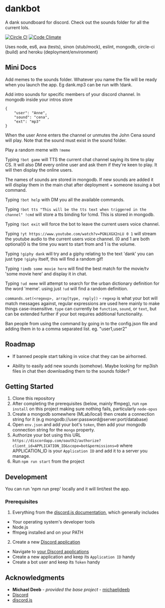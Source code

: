 # dankbot
A dank soundboard for discord. Check out the sounds folder for all the current lols.

[![Circle CI](https://circleci.com/gh/jonocairns/dankbot.svg?style=shield&circle-token=:circle-token)](https://circleci.com/gh/jonocairns/dankbot) [![Code Climate](https://codeclimate.com/github/jonocairns/dankbot/badges/gpa.svg)](https://codeclimate.com/github/jonocairns/dankbot)

Uses node, es6, ava (tests), sinon (stub/mock), eslint, mongodb, circle-ci (build) and heroku (deployment/environment)

## Mini Docs
Add memes to the sounds folder. Whatever you name the file will be ready when you launch the app. Eg dank.mp3 can be run with !dank.

Add intro sounds for specific members of your discord channel. In mongodb inside your intros store
    
    {
        "user": "Anne",
        "sound": "cena",
        "ext": "mp3"
    }

When the user Anne enters the channel or unmutes the John Cena sound will play. Note that the sound must exist in the sound folder.

Play a random meme with `!meme` 

Typing `!bot game` will TTS the current chat channel saying its time to play CS. It will also DM every online user and ask them if they're keen to play. It will then display the online users.

The names of sounds are stored in mongodb. If new sounds are added it will display them in the main chat after deployment + someone issuing a bot command.

Typing `!bot help` with DM you all the available commands.

Typing `!bot tts "This will be the tts text when triggered in the channel" !cmd` will store a tts binding for !cmd. This is stored in mongodb.

Typing `!bot exit` will force the bot to leave the current users voice channel.

Typing `!yt https://www.youtube.com/watch?v=PGNiXGX2nLU 0 1` will stream the youtube audio to the current users voice channel. (0 and 1 are both optional)0 is the time you want to start from and 1 is the volume.

Typing `!giphy dank` will try and a giphy relating to the text 'dank' you can just type `!giphy` itself, this will find a random gif!

Typing `!imdb some movie here` will find the best match for the movie/tv 'some movie here' and display it in chat.

Typing `!ud meme` will attempt to search for the urban dictionary definition for the word 'meme'. using just `!ud` will find a random definition.

`commands.set(<regexp>, array[type, reply])` - `regexp` is what your bot will match messages against, regular expressions are used here mainly to make things case-insensitive. `type` can currently be `function`, `sound`, or `text`, but can be extended further if your bot requires additional functionality.

Ban people from using the command by going in to the config.json file and adding them in to a comma separated list. eg. "user1,user2" 

## Roadmap
- If banned people start talking in voice chat they can be airhorned.

- Ability to easily add new sounds (somehow). Maybe looking for mp3ish files in chat then downloading them to the sounds folder?

## Getting Started
1. Clone this repository
2. After completing the prerequisites (below, mainly ffmpeg), run `npm install` on this project making sure nothing fails, particularly `node-opus`
3. Create a mongodb somewhere (MLab/local) then create a connection string for it (e.g mongodb://user:password@server:port/database)
4. Open `env.json` and add your bot's `token`, then add your mongodb connection string for the `mongo` property.
5. Authorize your bot using this URL `https://discordapp.com/oauth2/authorize?client_id=APPLICATION_ID&scope=bot&permissions=0` where APPLICATION_ID is your `Application ID` and add it to a server you manage.
6. Run `npm run start` from the project

## Development
You can run 'npm run prep' locally and it will lint/test the app.

### Prerequisites
1. Everything from the [discord.js documentation](http://discordjs.readthedocs.io/en/latest/installing.html), which generally includes
  - Your operating system's developer tools
  - Node.js
  - ffmpeg installed and on your PATH
2. Create a new [Discord application](https://discordapp.com/developers/applications/me)
  - Navigate to [your Discord applications](https://discordapp.com/developers/applications/me)
  - Create a new application and keep its `Application ID` handy
  - Create a bot user and keep its `Token` handy

## Acknowledgments
- **Michael Deeb** - *provided the base project* - [michaeljdeeb](https://github.com/michaeljdeeb)
- [Discord](https://discordapp.com/)
- [discord.js](https://github.com/hydrabolt/discord.js)
